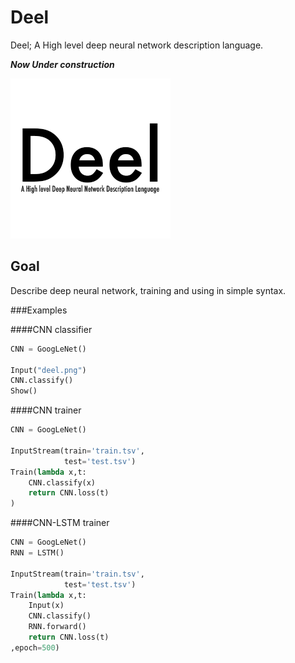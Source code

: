 # Deel
Deel; A High level deep neural network description language.

***Now Under construction***

![logo](deel.png)


## Goal
Describe deep neural network, training and using in simple syntax.

###Examples

####CNN classifier
```python
CNN = GoogLeNet()

Input("deel.png")
CNN.classify()
Show()

```

####CNN trainer
```python
CNN = GoogLeNet()

InputStream(train='train.tsv',
			test='test.tsv')
Train(lambda x,t:
	CNN.classify(x)
	return CNN.loss(t)
)
```

####CNN-LSTM trainer
```python
CNN = GoogLeNet()
RNN = LSTM()

InputStream(train='train.tsv',
			test='test.tsv')
Train(lambda x,t:
	Input(x)
	CNN.classify() 
	RNN.forward()
	return CNN.loss(t)
,epoch=500)
```
